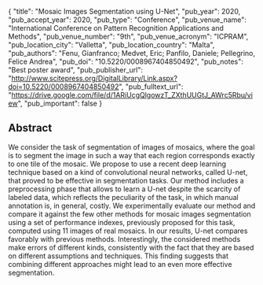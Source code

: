{
  "title": "Mosaic Images Segmentation using U-Net",
  "pub_year": 2020,
  "pub_accept_year": 2020,
  "pub_type": "Conference",
  "pub_venue_name": "International Conference on Pattern Recognition Applications and Methods",
  "pub_venue_number": "9th",
  "pub_venue_acronym": "ICPRAM",
  "pub_location_city": "Valletta",
  "pub_location_country": "Malta",
  "pub_authors": "Fenu, Gianfranco; Medvet, Eric; Panfilo, Daniele; Pellegrino, Felice Andrea",
  "pub_doi": "10.5220/0008967404850492",
  "pub_notes": "Best poster award",
  "pub_publisher_url": "http://www.scitepress.org/DigitalLibrary/Link.aspx?doi=10.5220/0008967404850492",
  "pub_fulltext_url": "https://drive.google.com/file/d/1ARiUcgQlgowzT_ZXthUUGtJ_AWrc5Rbu/view",
  "pub_important": false
}

## Abstract
We consider the task of segmentation of images of mosaics, where the goal is to segment the image in such a way that each region corresponds exactly to one tile of the mosaic. We propose to use a recent deep learning technique based on a kind of convolutional neural networks, called U-net, that proved to be effective in segmentation tasks. Our method includes a preprocessing phase that allows to learn a U-net despite the scarcity of labeled data, which reflects the peculiarity of the task, in which manual annotation is, in general, costly. We experimentally evaluate our method and compare it against the few other methods for mosaic images segmentation using a set of performance indexes, previously proposed for this task, computed using 11 images of real mosaics. In our results, U-net compares favorably with previous methods. Interestingly, the considered methods make errors of different kinds, consistently with the fact that they are based on different assumptions and techniques. This finding suggests that combining different approaches might lead to an even more effective segmentation.
